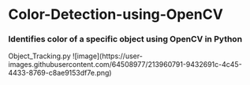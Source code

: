 # Color-Detection-using-OpenCV
<h3> Identifies color of a specific object using OpenCV in Python </h3>
Object_Tracking.py
![image](https://user-images.githubusercontent.com/64508977/213960791-9432691c-4c45-4433-8769-c8ae9153df7e.png)



